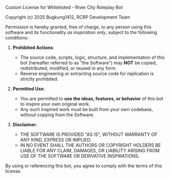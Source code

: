 Custom License for Whitelisted - River City Roleplay Bot

Copyright (c) 2025 Bugkung1412, RCRP Development Team

Permission is hereby granted, free of charge, to any person using this software and its functionality *as inspiration only*, subject to the following conditions:

1. **Prohibited Actions**:
   - The source code, scripts, logic, structure, and implementation of this bot (hereafter referred to as "the Software") may **NOT** be copied, redistributed, modified, or reused in any form.
   - Reverse engineering or extracting source code for replication is strictly prohibited.

2. **Permitted Use**:
   - You are permitted to **use the ideas, features, or behavior** of this bot to inspire your own original work.
   - Any such inspired work must be built from your own codebase, without copying from the Software.

3. **Disclaimer**:
   - THE SOFTWARE IS PROVIDED "AS IS", WITHOUT WARRANTY OF ANY KIND, EXPRESS OR IMPLIED.
   - IN NO EVENT SHALL THE AUTHORS OR COPYRIGHT HOLDERS BE LIABLE FOR ANY CLAIM, DAMAGES, OR LIABILITY ARISING FROM USE OF THE SOFTWARE OR DERIVATIVE INSPIRATIONS.

By using or referencing this bot, you agree to comply with the terms of this license.

